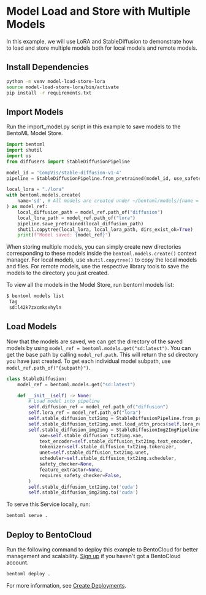 # Model Load and Store with Multiple Models

In this example, we will use LoRA and StableDiffusion to demonstrate how to load and store multiple models both for local models and remote models.

## Install Dependencies
```bash
python -m venv model-load-store-lora
source model-load-store-lora/bin/activate
pip install -r requirements.txt
```

## Import Models

Run the import_model.py script in this example to save models to the BentoML Model Store.
```python
import bentoml
import shutil
import os
from diffusers import StableDiffusionPipeline

model_id = 'CompVis/stable-diffusion-v1-4'
pipeline = StableDiffusionPipeline.from_pretrained(model_id, use_safetensors=True)

local_lora = "./lora"
with bentoml.models.create(
    name='sd', # All models are created under ~/bentoml/models/{name = sd}
) as model_ref:
    local_diffusion_path = model_ref.path_of("diffusion")
    local_lora_path = model_ref.path_of("lora")
    pipeline.save_pretrained(local_diffusion_path)
    shutil.copytree(local_lora, local_lora_path, dirs_exist_ok=True)
    print(f"Model saved: {model_ref}")
```

When storing multiple models, you can simply create new directories corresponding to these models inside the `bentoml.models.create()` context manager. For local models, use `shutil.copytree()` to copy the local models and files. For remote models, use the respective library tools to save the models to the directory you just created.

To view all the models in the Model Store, run bentoml models list:
```bash
$ bentoml models list
 Tag                                                                             Module                              Size        Creation Time
 sd:l42k7zxcmksxhyln                                                                                                 5.11 GiB    2024-03-15 00:24:22
```

## Load Models
Now that the models are saved, we can get the directory of the saved models by using `model_ref = bentoml.models.get("sd:latest")`. You can get the base path by calling `model_ref.path`. This will return the sd directory you have just created. To
get each individual model subpath, use `model_ref.path_of("{subpath}")`.

```python
class StableDiffusion:
    model_ref = bentoml.models.get("sd:latest")

    def __init__(self) -> None:
        # Load model into pipeline
        self.diffusion_ref = model_ref.path_of("diffusion")
        self.lora_ref = model_ref.path_of("lora")
        self.stable_diffusion_txt2img = StableDiffusionPipeline.from_pretrained(self.diffusion_ref, use_safetensors=True)
        self.stable_diffusion_txt2img.unet.load_attn_procs(self.lora_ref)
        self.stable_diffusion_img2img = StableDiffusionImg2ImgPipeline(
            vae=self.stable_diffusion_txt2img.vae,
            text_encoder=self.stable_diffusion_txt2img.text_encoder,
            tokenizer=self.stable_diffusion_txt2img.tokenizer,
            unet=self.stable_diffusion_txt2img.unet,
            scheduler=self.stable_diffusion_txt2img.scheduler,
            safety_checker=None,
            feature_extractor=None,
            requires_safety_checker=False,
        )
        self.stable_diffusion_txt2img.to('cuda')
        self.stable_diffusion_img2img.to('cuda')
```

To serve this Service locally, run:
```bash
bentoml serve .
```

## Deploy to BentoCloud
Run the following command to deploy this example to BentoCloud for better management and scalability. [Sign up](https://www.bentoml.com/) if you haven't got a BentoCloud account.
```bash
bentoml deploy .
```
For more information, see [Create Deployments](https://docs.bentoml.com/en/latest/bentocloud/how-tos/create-deployments.html).
